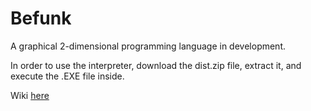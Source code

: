 Befunk
======

A graphical 2-dimensional programming language in development.

In order to use the interpreter, download the dist.zip file, extract it, and execute the .EXE file inside.

Wiki [here](https://github.com/TieSoul/Befunk/wiki)
